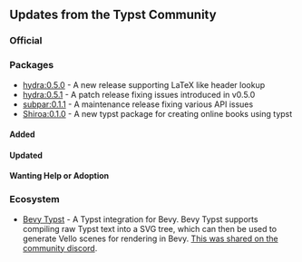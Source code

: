 

## Updates from the Typst Community

### Official

### Packages
- [hydra:0.5.0](https://github.com/tingerrr/hydra/releases/tag/v0.5.0) - A new release supporting LaTeX like header lookup
- [hydra:0.5.1](https://github.com/tingerrr/hydra/releases/tag/v0.5.1) - A patch release fixing issues introduced in v0.5.0
- [subpar:0.1.1](https://github.com/tingerrr/subpar/releases/tag/v0.1.1) - A maintenance release fixing various API issues
- [Shiroa:0.1.0](https://github.com/typst/packages/pull/748) - A new typst package for creating online books using typst

#### Added


#### Updated

#### Wanting Help or Adoption

### Ecosystem

- [Bevy Typst](https://github.com/voxell-tech/bevy_typst) - A Typst integration for Bevy. Bevy Typst supports compiling raw Typst text into a SVG tree, which can then be used to generate Vello scenes for rendering in Bevy. [This was shared on the community discord](https://discordapp.com/channels/1054443721975922748/1245972763366395914/1245972763366395914).
